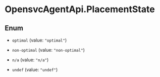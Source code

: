 # OpensvcAgentApi.PlacementState

## Enum


* `optimal` (value: `"optimal"`)

* `non-optimal` (value: `"non-optimal"`)

* `n/a` (value: `"n/a"`)

* `undef` (value: `"undef"`)


